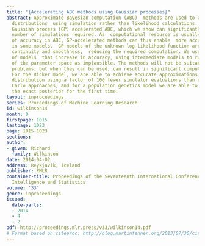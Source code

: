 ```yaml
---
title: "{Accelerating ABC methods using Gaussian processes}"
abstract: Approximate Bayesian computation (ABC)  methods are used to approximate  posterior
  distributions  using simulation rather than likelihood calculations. We introduce
  Gaussian process (GP) accelerated ABC, which we show can significantly reduce the
  number of simulations required. As  computational resource is usually the main determinant
  of accuracy in ABC, GP-accelerated methods can thus enable  more accurate inference
  in some models.  GP models of the unknown log-likelihood function are  used to exploit
  continuity and smoothness,  reducing the required computation. We use a sequence
  of models  that increase in accuracy, using intermediate models to rule out regions
  of the parameter space as implausible. The methods will not be suitable for all
  problems, but when they can be used, can result in significant computational savings.
  For the Ricker model, we are able to achieve accurate approximations to the posterior
  distribution using a factor of 100 fewer simulator evaluations than comparable Monte
  Carlo approaches, and for a population genetics model we are able to approximate
  the exact posterior for the first time.
layout: inproceedings
series: Proceedings of Machine Learning Research
id: wilkinson14
month: 0
firstpage: 1015
lastpage: 1023
page: 1015-1023
sections: 
author:
- given: Richard
  family: Wilkinson
date: 2014-04-02
address: Reykjavik, Iceland
publisher: PMLR
container-title: Proceedings of the Seventeenth International Conference on Artificial
  Intelligence and Statistics
volume: '33'
genre: inproceedings
issued:
  date-parts:
  - 2014
  - 4
  - 2
pdf: http://proceedings.mlr.press/v33/wilkinson14.pdf
# Format based on citeproc: http://blog.martinfenner.org/2013/07/30/citeproc-yaml-for-bibliographies/
---
```

